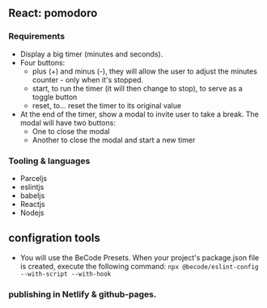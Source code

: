 ## React: pomodoro

### Requirements

- Display a big timer (minutes and seconds).
- Four buttons:
    * plus (+) and minus (-), they will allow the user to adjust the minutes counter - only when it's stopped.
    * start, to run the timer (it will then change to stop), to serve as a toggle button
    * reset, to… reset the timer to its original value
- At the end of the timer, show a modal to invite user to take a break. The modal will have two buttons:
    * One to close the modal
    * Another to close the modal and start a new timer
### Tooling & languages

- Parceljs
- eslintjs
- babeljs
- Reactjs
- Nodejs

## configration tools
- You will use the BeCode Presets. When your project's package.json file is created, execute the following command: `npx @becode/eslint-config --with-script --with-hook`

### publishing in Netlify & github-pages.
